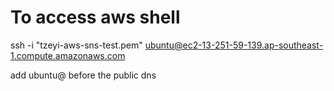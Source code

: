 # To access aws shell
ssh -i "tzeyi-aws-sns-test.pem" ubuntu@ec2-13-251-59-139.ap-southeast-1.compute.amazonaws.com

add ubuntu@ before the public dns
